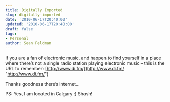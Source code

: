 ```yaml
---
title: Digitally Imported
slug: digitally-imported
date: '2010-06-17T20:40:00'
updated: '2010-06-17T20:40:00'
draft: false
tags:
- Personal
author: Sean Feldman
---
```



If you are a fan of electronic music, and happen to find yourself in a place where there’s not a single radio station playing electronic music – this is the URL to remember: [http://www.di.fm/](http://www.di.fm/ "http://www.di.fm/")

Thanks goodness there’s internet…

PS: Yes, I am located in Calgary :) Shash!


